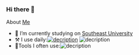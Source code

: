 ### Hi there 👋
About [Me](https://github.com/Yhfff)

- 🏢 I’m currently studying on [Southeast University](https://www.seu.edu.cn/)
- ⚒️ I use daily:[![decription](https://img.shields.io/badge/Java-ED8B00?style=for-the-badge&logo=java&logoColor=white)](https://github.com/Yhfff)
![decription](https://img.shields.io/badge/Python-3776AB?style=for-the-badge&logo=python&logoColor=white)
- 🔧Tools I often use:![decription](https://img.shields.io/badge/PyCharm-000000.svg?&style=for-the-badge&logo=PyCharm&logoColor=white)


<!-- ![GithubStats](https://github-readme-stats.vercel.app/api?username=YHFfff&show_icons=true&theme=dark&count_private=true)

![Most Used Languages](https://github-readme-stats.vercel.app/api/top-langs/?username=YHFfff&theme=dark&layout=compact) -->

<!--
**Yhfff/Yhfff** is a ✨ _special_ ✨ repository because its `README.md` (this file) appears on your GitHub profile.

Here are some ideas to get you started:

- 🔭 I’m currently working on Southeast University
- 🌱 I’m currently learning ...
- 👯 I’m looking to collaborate on ...
- 🤔 I’m looking for help with ...
- 💬 Ask me about ...
- 📫 How to reach me: ...
- 😄 Pronouns: ...
- ⚡ Fun fact: ...
-->
